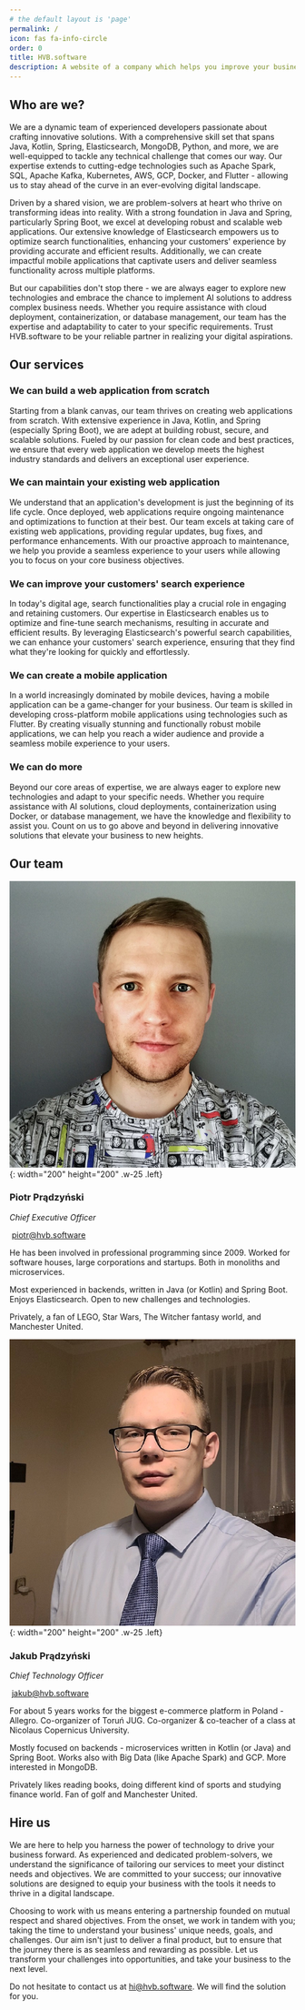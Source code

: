 ```yaml
---
# the default layout is 'page'
permalink: /
icon: fas fa-info-circle
order: 0
title: HVB.software
description: A website of a company which helps you improve your business.
---
```


## Who are we?

We are a dynamic team of experienced developers passionate about crafting innovative solutions. With a comprehensive skill set that spans Java, Kotlin, Spring, Elasticsearch, MongoDB, Python, and more, we are well-equipped to tackle any technical challenge that comes our way. Our expertise extends to cutting-edge technologies such as Apache Spark, SQL, Apache Kafka, Kubernetes, AWS, GCP, Docker, and Flutter - allowing us to stay ahead of the curve in an ever-evolving digital landscape.

Driven by a shared vision, we are problem-solvers at heart who thrive on transforming ideas into reality. With a strong foundation in Java and Spring, particularly Spring Boot, we excel at developing robust and scalable web applications. Our extensive knowledge of Elasticsearch empowers us to optimize search functionalities, enhancing your customers' experience by providing accurate and efficient results. Additionally, we can create impactful mobile applications that captivate users and deliver seamless functionality across multiple platforms.

But our capabilities don't stop there - we are always eager to explore new technologies and embrace the chance to implement AI solutions to address complex business needs. Whether you require assistance with cloud deployment, containerization, or database management, our team has the expertise and adaptability to cater to your specific requirements. Trust HVB.software to be your reliable partner in realizing your digital aspirations.

## Our services

### <i class="fa-in-header fa-red fa-fw fas fa-tools"></i>We can build a web application from scratch

Starting from a blank canvas, our team thrives on creating web applications from scratch. With extensive experience in Java, Kotlin, and Spring (especially Spring Boot), we are adept at building robust, secure, and scalable solutions. Fueled by our passion for clean code and best practices, we ensure that every web application we develop meets the highest industry standards and delivers an exceptional user experience.

### <i class="fa-in-header fa-red fa-fw fas fa-gears"></i>We can maintain your existing web application

We understand that an application's development is just the beginning of its life cycle. Once deployed, web applications require ongoing maintenance and optimizations to function at their best. Our team excels at taking care of existing web applications, providing regular updates, bug fixes, and performance enhancements. With our proactive approach to maintenance, we help you provide a seamless experience to your users while allowing you to focus on your core business objectives.

### <i class="fa-in-header fa-red fa-fw fas fa-magnifying-glass"></i>We can improve your customers' search experience

In today's digital age, search functionalities play a crucial role in engaging and retaining customers. Our expertise in Elasticsearch enables us to optimize and fine-tune search mechanisms, resulting in accurate and efficient results. By leveraging Elasticsearch's powerful search capabilities, we can enhance your customers' search experience, ensuring that they find what they're looking for quickly and effortlessly.

### <i class="fa-in-header fa-red fa-fw fas fa-mobile-alt"></i>We can create a mobile application

In a world increasingly dominated by mobile devices, having a mobile application can be a game-changer for your business. Our team is skilled in developing cross-platform mobile applications using technologies such as Flutter. By creating visually stunning and functionally robust mobile applications, we can help you reach a wider audience and provide a seamless mobile experience to your users.

### <i class="fa-in-header fa-red fa-fw fas fa-chart-line"></i>We can do more

Beyond our core areas of expertise, we are always eager to explore new technologies and adapt to your specific needs. Whether you require assistance with AI solutions, cloud deployments, containerization using Docker, or database management, we have the knowledge and flexibility to assist you. Count on us to go above and beyond in delivering innovative solutions that elevate your business to new heights.

## Our team

![Piotr](/assets/img/team/piotr.jpg){: width="200" height="200" .w-25 .left}

### Piotr Prądzyński

_Chief Executive Officer_

<i class="fas fa-envelope"></i>&nbsp;<a class="without-underline" href="javascript:location.href = 'mailto:' + ['piotr','hvb.software'].join('@')">&#112;&#105;&#111;&#116;&#114;&#64;&#104;&#118;&#98;&#46;&#115;&#111;&#102;&#116;&#119;&#97;&#114;&#101;</a>

<a class="without-underline" href="/archives/piotr/"><i class="fa-tm-social fas fa-archive"></i></a>
<a class="without-underline" href="https://ProgramistaNaSwoim.pl" target="_blank"><i class="fa-tm-social fas fa-home"></i></a>
<a class="without-underline" href="https://www.linkedin.com/in/prondzyn/" target="_blank"><i class="fa-tm-social fab fa-linkedin"></i></a>
<a class="without-underline" href="https://stackoverflow.com/users/4086321/piotr-pradzynski" target="_blank"><i class="fa-tm-social fab fa-stack-overflow"></i></a>
<a class="without-underline" href="https://github.com/prondzyn" target="_blank"><i class="fa-tm-social fab fa-github"></i></a>
<a class="without-underline" href="https://twitter.com/prondzyn" target="_blank"><i class="fa-tm-social fa-brands fa-x-twitter"></i></a>

<p class="tm-description-first">He has been involved in professional programming since 2009. Worked for software houses, large corporations and startups. Both in monoliths and microservices.</p>

Most experienced in backends, written in Java (or Kotlin) and Spring Boot. Enjoys Elasticsearch. Open to new challenges and technologies.

<p class="tm-description-last">Privately, a fan of LEGO, Star Wars, The Witcher fantasy world, and Manchester United.</p>

![Jakub](/assets/img/team/jakub.jpg){: width="200" height="200" .w-25 .left}

### Jakub Prądzyński

_Chief Technology Officer_

<i class="fas fa-envelope"></i>&nbsp;<a class="without-underline" href="javascript:location.href = 'mailto:' + ['jakub','hvb.software'].join('@')">&#106;&#97;&#107;&#117;&#98;&#64;&#104;&#118;&#98;&#46;&#115;&#111;&#102;&#116;&#119;&#97;&#114;&#101;</a>

<a class="without-underline" href="/archives/jakub/"><i class="fa-tm-social fas fa-archive"></i></a>
<a class="without-underline" href="https://jakubpradzynski.pl" target="_blank"><i class="fa-tm-social fas fa-home"></i></a>
<a class="without-underline" href="https://www.linkedin.com/in/jakubpradzynski/" target="_blank"><i class="fa-tm-social fab fa-linkedin"></i></a>
<a class="without-underline" href="https://stackoverflow.com/users/10840273/jakub-pr%c4%85dzy%c5%84ski" target="_blank"><i class="fa-tm-social fab fa-stack-overflow"></i></a>
<a class="without-underline" href="https://github.com/jakubpradzynski" target="_blank"><i class="fa-tm-social fab fa-github"></i></a>
<a class="without-underline" href="https://twitter.com/PradzynskiJakub" target="_blank"><i class="fa-tm-social fa-brands fa-x-twitter"></i></a>

<p class="tm-description-first">For about 5 years works for the biggest e-commerce platform in Poland - Allegro. Co-organizer of Toruń JUG. Co-organizer & co-teacher of a class at Nicolaus Copernicus University.</p>

Mostly focused on backends - microservices written in Kotlin (or Java) and Spring Boot. Works also with Big Data (like Apache Spark) and GCP. More interested in MongoDB.

<p class="tm-description-last">Privately likes reading books, doing different kind of sports and studying finance world. Fan of golf and Manchester United.</p>

## Hire us

We are here to help you harness the power of technology to drive your business forward. As experienced and dedicated problem-solvers, we understand the significance of tailoring our services to meet your distinct needs and objectives. We are committed to your success; our innovative solutions are designed to equip your business with the tools it needs to thrive in a digital landscape.

Choosing to work with us means entering a partnership founded on mutual respect and shared objectives. From the onset, we work in tandem with you; taking the time to understand your business' unique needs, goals, and challenges. Our aim isn't just to deliver a final product, but to ensure that the journey there is as seamless and rewarding as possible. Let us transform your challenges into opportunities, and take your business to the next level.

Do not hesitate to contact us at <a class="without-underline" href="javascript:location.href = 'mailto:' + ['hi','hvb.software'].join('@')">&#104;&#105;&#64;&#104;&#118;&#98;&#46;&#115;&#111;&#102;&#116;&#119;&#97;&#114;&#101;</a>. We will find the solution for you.
